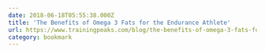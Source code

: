 ```yaml
---
date: 2018-06-18T05:55:38.000Z
title: 'The Benefits of Omega 3 Fats for the Endurance Athlete'
url: https://www.trainingpeaks.com/blog/the-benefits-of-omega-3-fats-for-the-endurance-athlete/
category: bookmark
---
```

